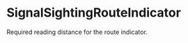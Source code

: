 SignalSightingRouteIndicator
============================

Required reading distance for the route indicator.
